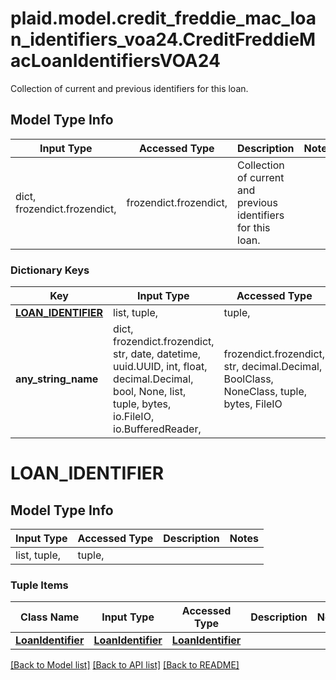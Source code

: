 # plaid.model.credit_freddie_mac_loan_identifiers_voa24.CreditFreddieMacLoanIdentifiersVOA24

Collection of current and previous identifiers for this loan.

## Model Type Info
Input Type | Accessed Type | Description | Notes
------------ | ------------- | ------------- | -------------
dict, frozendict.frozendict,  | frozendict.frozendict,  | Collection of current and previous identifiers for this loan. | 

### Dictionary Keys
Key | Input Type | Accessed Type | Description | Notes
------------ | ------------- | ------------- | ------------- | -------------
**[LOAN_IDENTIFIER](#LOAN_IDENTIFIER)** | list, tuple,  | tuple,  |  | 
**any_string_name** | dict, frozendict.frozendict, str, date, datetime, uuid.UUID, int, float, decimal.Decimal, bool, None, list, tuple, bytes, io.FileIO, io.BufferedReader,  | frozendict.frozendict, str, decimal.Decimal, BoolClass, NoneClass, tuple, bytes, FileIO | any string name can be used but the value must be the correct type | [optional]

# LOAN_IDENTIFIER

## Model Type Info
Input Type | Accessed Type | Description | Notes
------------ | ------------- | ------------- | -------------
list, tuple,  | tuple,  |  | 

### Tuple Items
Class Name | Input Type | Accessed Type | Description | Notes
------------- | ------------- | ------------- | ------------- | -------------
[**LoanIdentifier**](LoanIdentifier.md) | [**LoanIdentifier**](LoanIdentifier.md) | [**LoanIdentifier**](LoanIdentifier.md) |  | 

[[Back to Model list]](../../README.md#documentation-for-models) [[Back to API list]](../../README.md#documentation-for-api-endpoints) [[Back to README]](../../README.md)

